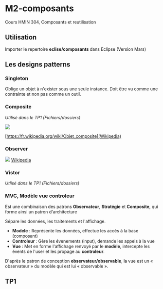 # M2-composants
Cours HMIN 304, Composants et reutilisation

## Utilisation
Importer le repertoire **eclise/composants** dans Eclipse (Version Mars)

## Les designs patterns

### Singleton
Oblige un objet à n'exister sous une seule instance.
Doit être vu comme une contrainte et non pas comme un outil.

### Composite
_Utilisé dans le TP1 (Fichiers/dossiers)_

![](https://upload.wikimedia.org/wikipedia/commons/thumb/e/e9/Composite_UML_class_diagram_fr.svg/960px-Composite_UML_class_diagram_fr.svg.png)

[https://fr.wikipedia.org/wiki/Objet_composite](Wikipedia)

### Observer
![](https://upload.wikimedia.org/wikipedia/commons/thumb/8/8d/Observer.svg/854px-Observer.svg.png)
[Wikipedia](https://fr.wikipedia.org/wiki/Observateur_(patron_de_conception))

### Vistor
_Utlisé dans le TP1 (Fichiers/dossiers)_

### MVC, Modèle vue controleur

Est une combinaison des patrons **Observateur**, **Stratégie** et **Composite**, qui forme ainsi un patron d'architecture

Sépare les données, les traitements et l'affichage.
- **Modele** : Représente les données, effectue les accès à la base (composant)
- **Controleur** : Gère les évenements (input), demande les appels à la vue
- **Vue** : Met en forme l'affichage renvoyé par le **modèle**, intercepte les évents de l'user et les propage au **controleur**. 

D'après le patron de conception **observateur/observable**, la vue est un « observateur » du modèle qui est lui « observable ».




## TP1
